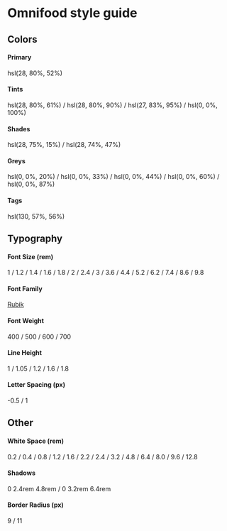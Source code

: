 # Omnifood style guide

## Colors

#### Primary

hsl(28, 80%, 52%)

#### Tints

hsl(28, 80%, 61%) / hsl(28, 80%, 90%) / hsl(27, 83%, 95%) / hsl(0, 0%, 100%)

#### Shades

hsl(28, 75%, 15%) / hsl(28, 74%, 47%)

#### Greys

hsl(0, 0%, 20%) / hsl(0, 0%, 33%) / hsl(0, 0%, 44%) / hsl(0, 0%, 60%) / hsl(0, 0%, 87%)

#### Tags

hsl(130, 57%, 56%)

## Typography

#### Font Size (rem)

1 / 1.2 / 1.4 / 1.6 / 1.8 / 2 / 2.4 / 3 / 3.6 / 4.4 / 5.2 / 6.2 / 7.4 / 8.6 / 9.8

#### Font Family

[Rubik](https://fonts.google.com/specimen/Rubik)

#### Font Weight

400 / 500 / 600 / 700

#### Line Height

1 / 1.05 / 1.2 / 1.6 / 1.8

#### Letter Spacing (px)

-0.5 / 1

## Other

#### White Space (rem)

0.2 / 0.4 / 0.8 / 1.2 / 1.6 / 2.2 / 2.4 / 3.2 / 4.8 / 6.4 / 8.0 / 9.6 / 12.8

#### Shadows

0 2.4rem 4.8rem / 0 3.2rem 6.4rem

#### Border Radius (px)

9 / 11
